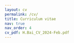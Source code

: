 ```yaml
---
layout: cv
permalink: /cv/
title: Curriculum vitae
nav: true
nav_order: 4
cv_pdf: H.Bai_CV_2024-Feb.pdf
---
```

<!-- 
[PDF download](/assets/pdf/example_pdf.pdf){:target="_blank"}


